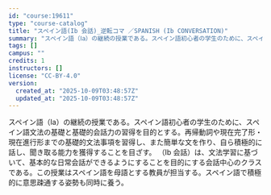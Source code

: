 ```yaml
---
id: "course:19611"
type: "course-catalog"
title: "スペイン語(Ib 会話)_逆転コマ ／SPANISH (Ib CONVERSATION)"
summary: "スペイン語（Ⅰa）の継続の授業である。スペイン語初心者の学生のために、スペイン語文法の基礎と基礎的会話力の習得を目的とする。再帰動詞や現在完了形・現在進行形までの基礎的文法事項を習得し、また簡単な文を作り、自ら積極的に話し、聞き取る能力を獲…"
tags: []
campus: ""
credits: 1
instructors: []
license: "CC-BY-4.0"
version:
  created_at: "2025-10-09T03:48:57Z"
  updated_at: "2025-10-09T03:48:57Z"
---
```

スペイン語（Ⅰa）の継続の授業である。スペイン語初心者の学生のために、スペイン語文法の基礎と基礎的会話力の習得を目的とする。再帰動詞や現在完了形・現在進行形までの基礎的文法事項を習得し、また簡単な文を作り、自ら積極的に話し、聞き取る能力を獲得することを目ざす。 （Ⅰb 会話）は、文法学習に基づいて、基本的な日常会話ができるようにすることを目的にする会話中心のクラスである。この授業はスペイン語を母語とする教員が担当する。スペイン語で積極的に意思疎通する姿勢も同時に養う。
